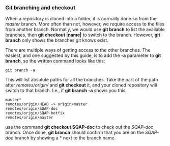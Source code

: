 ### Git branching and checkout

When a repository is cloned into a folder, it is normally done so from the _master_ branch. More often than not, however, we require access to the files from another branch. Normally, we would use __git branch__ to list the available branches, then __git checkout |name|__ to switch to the branch. However, __git branch__ only shows the branches git knows exist.

There are multiple ways of getting access to the other branches. The easiest, and one suggested by this guide, is to add the __-a__ parameter to __git branch__, so the written command looks like this:

    git branch -a

This will list absolute paths for all the branches. Take the part of the path after _remotes/origin/_ and __git checkout__ it, and your cloned repository will switch to that branch. I.e., if __git branch -a__ shows you this:

    master*
    remotes/origin/HEAD -> origin/master    
    remotes/origin/SQAP-doc   
    remotes/origin/SQAP-hotfix
    remotes/origin/master

use the command __git checkout SQAP-doc__ to check out the _SQAP-doc_ branch. Once done, __git branch__ should confirm that you are on the _SQAP-doc_ branch by showing a * next to the branch name.
